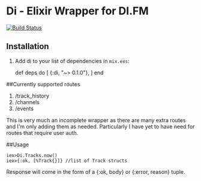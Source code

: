 # Di - Elixir Wrapper for DI.FM

[![Build Status](https://travis-ci.org/JoshuaThompson/di.svg?branch=master)](https://travis-ci.org/JoshuaThompson/di)

## Installation

  1. Add di to your list of dependencies in `mix.exs`:

        def deps do
          [
            {:di, "~> 0.1.0"},
          ]
        end

##Currently supported routes
1. /track_history
2. /channels
3. /events

This is very much an incomplete wrapper as there are many extra routes and I'm only
adding them as needed.  Particularly I have yet to have need for routes that require
user auth.

##Usage

```iex
iex>Di.Tracks.now()
iex>{:ok, [%Track{}]} //list of Track structs
```

Response will come in the form of a {:ok, body} or {:error, reason} tuple.
